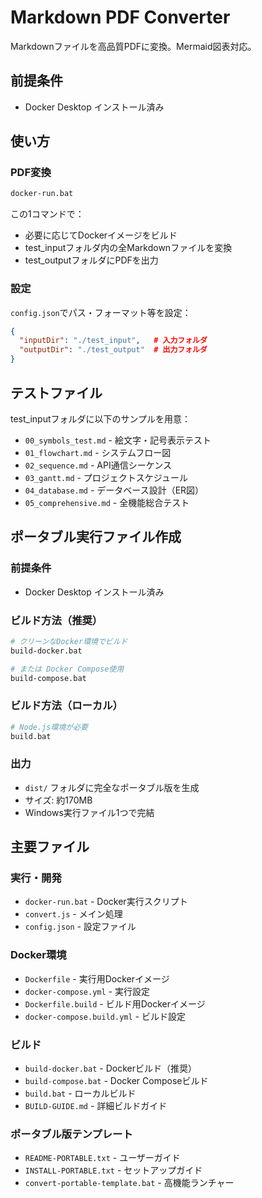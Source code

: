 # Markdown PDF Converter

Markdownファイルを高品質PDFに変換。Mermaid図表対応。

## 前提条件
- Docker Desktop インストール済み

## 使い方

### PDF変換
```bash
docker-run.bat
```
この1コマンドで：
- 必要に応じてDockerイメージをビルド
- test_inputフォルダ内の全Markdownファイルを変換
- test_outputフォルダにPDFを出力

### 設定
`config.json`でパス・フォーマット等を設定：
```json
{
  "inputDir": "./test_input",   # 入力フォルダ
  "outputDir": "./test_output"  # 出力フォルダ
}
```

## テストファイル
test_inputフォルダに以下のサンプルを用意：
- `00_symbols_test.md` - 絵文字・記号表示テスト
- `01_flowchart.md` - システムフロー図
- `02_sequence.md` - API通信シーケンス
- `03_gantt.md` - プロジェクトスケジュール
- `04_database.md` - データベース設計（ER図）
- `05_comprehensive.md` - 全機能総合テスト

## ポータブル実行ファイル作成

### 前提条件
- Docker Desktop インストール済み

### ビルド方法（推奨）
```bash
# クリーンなDocker環境でビルド
build-docker.bat

# または Docker Compose使用
build-compose.bat
```

### ビルド方法（ローカル）
```bash
# Node.js環境が必要
build.bat
```

### 出力
- `dist/` フォルダに完全なポータブル版を生成
- サイズ: 約170MB
- Windows実行ファイル1つで完結

## 主要ファイル

### 実行・開発
- `docker-run.bat` - Docker実行スクリプト
- `convert.js` - メイン処理
- `config.json` - 設定ファイル

### Docker環境
- `Dockerfile` - 実行用Dockerイメージ
- `docker-compose.yml` - 実行設定
- `Dockerfile.build` - ビルド用Dockerイメージ  
- `docker-compose.build.yml` - ビルド設定

### ビルド
- `build-docker.bat` - Dockerビルド（推奨）
- `build-compose.bat` - Docker Composeビルド
- `build.bat` - ローカルビルド
- `BUILD-GUIDE.md` - 詳細ビルドガイド

### ポータブル版テンプレート
- `README-PORTABLE.txt` - ユーザーガイド
- `INSTALL-PORTABLE.txt` - セットアップガイド
- `convert-portable-template.bat` - 高機能ランチャー